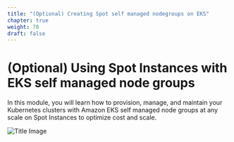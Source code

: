 ```yaml
---
title: "(Optional) Creating Spot self managed nodegroups on EKS"
chapter: true
weight: 70
draft: false
---
```


# (Optional) Using Spot Instances with EKS self managed node groups

In this module, you will learn how to provision, manage, and maintain your Kubernetes clusters with Amazon EKS self managed node groups at any scale on Spot Instances to optimize cost and scale.

![Title Image](/images/using_ec2_spot_instances_with_eks/spotworkers/eks_self_managed_architecture.png)
